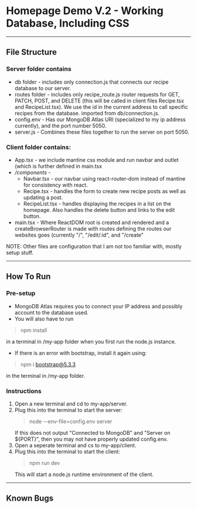 # Homepage Demo V.2 - Working Database, Including CSS

---

## File Structure

### Server folder contains
* db folder - includes only connection.js that connects our recipe database to our server.
* routes folder - includes only recipe_route.js router requests for GET, PATCH, POST, and DELETE (this will be called in client files Recipe.tsx and RecipeList.tsx). We use the id in the current address to call specific recipes from the database. imported from db/connection.js.
* config.env - Has our MongoDB Atlas URI (specialized to my ip address currently), and the port number 5050.
* server.js - Combines these files together to run the server on port 5050.


### Client folder contains:
* App.tsx - we include mantine css module and run navbar and outlet (which is further defined in main.tsx
* */components*  -
  * Navbar.tsx - our navbar using react-router-dom instead of mantine for consistency with react.
  * Recipe.tsx - handles the form to create new recipe posts as well as updating a post.
  * RecipeList.tsx - handles displaying the recipes in a list on the homepage. Also handles the delete button and links to the edit button.
* main.tsx - Where ReactDOM root is created and rendered and a createBrowserRouter is made with routes defining the routes our websites goes (currently "/", "/edit/:id", and "/create"

NOTE: Other files are configuration that I am not too familiar with, mostly setup stuff.

---

## How To Run

### Pre-setup
* MongoDB Atlas requires you to connect your IP address and possibly account to the database used.
* You will also have to run
 > npm install
 >  
   in a terminal in /my-app folder when you first run the node.js instance.
* If there is an error with bootstrap, install it again using: 
 > npm i bootstrap@5.3.3
 >
  in the terminal in /my-app folder.

### Instructions

1. Open a new terminal and cd to my-app/server.
2. Plug this into the terminal to start the server:
   > node --env-file=config.env server
   > 
   If this does not output "Connected to MongoDB" and "Server on ${PORT}", then you may not have properly updated config.env.
3. Open a seperate terminal and cs to my-app/client.
4. Plug this into the terminal to start the client:
   > npm run dev
   >
   This will start a node.js runtime environment of the client.

---

## Known Bugs
